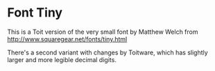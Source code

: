 # Font Tiny

This is a Toit version of the very small font by Matthew Welch from
http://www.squaregear.net/fonts/tiny.html

There's a second variant with changes by Toitware, which has slightly larger
and more legible decimal digits.
